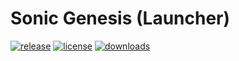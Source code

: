 # Sonic Genesis (Launcher)
[![release](https://img.shields.io/github/v/release/Ashrindy/sonic-genesis?color=blue)](https://github.com/Ashrindy/sonic-genesis/releases/latest)
[![license](https://img.shields.io/github/license/Ashrindy/sonic-genesis?color=blue)](https://github.com/Ashrindy/sonic-genesis/blob/main/LICENSE)
[![downloads](https://img.shields.io/github/downloads/Ashrindy/sonic-genesis/total?color=limegreen)](#)
